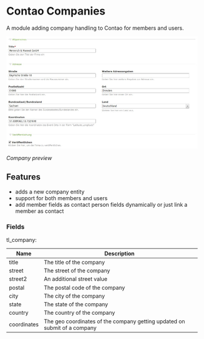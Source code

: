 # Contao Companies

A module adding company handling to Contao for members and users.

![alt Company preview](docs/company.jpg)

*Company preview*

## Features

- adds a new company entity
- support for both members and users
- add member fields as contact person fields dynamically or just link a member as contact

### Fields

tl_company:

Name | Description
---- | -----------
title | The title of the company
street | The street of the company
street2 | An additional street value
postal | The postal code of the company
city | The city of the company
state | The state of the company
country | The country of the company
coordinates | The geo coordinates of the company getting updated on submit of a company